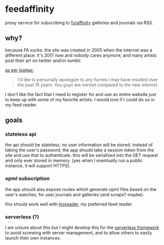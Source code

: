# feedaffinity

proxy service for subscribing to [furaffinity](https://furaffinity.net) galleries and journals via RSS.

## why?

because FA sucks. the site was created in 2005 when the internet was a different place. it's 2017 now and nobody cares anymore, and many artists post their art on twitter and/or tumblr.

[as per lowtax:](https://twitter.com/lowtax/status/644935440613543936)

> I'd like to personally apologize to any furries I may have insulted over the past 15 years. You guys are normal compared to the new internet

I don't like the fact that I need to register for and use an entire website just to keep up with some of my favorite artists. I would love if I could do so in my feed reader.

## goals

### stateless api

the api should be stateless. no user information will be stored. instead of taking the user's password, the app should take a session token from the site and use that to authenticate. this will be serialized into the GET request and only ever stored in memory. (yes when I eventually run a public instance, it will support HTTPS).

### opml subscription

the app should also expose routes which generate opml files based on the user's watches, for user journals and galleries (and scraps? maybe).

this should work well with [Inoreader](https://inoreader.com), my preferred feed reader.

### serverless (?)

I am unsure about this but I might develop this for the [serverless framework](https://serverless.com/) to avoid screwing with server management, and to allow others to easily launch their own instances.
